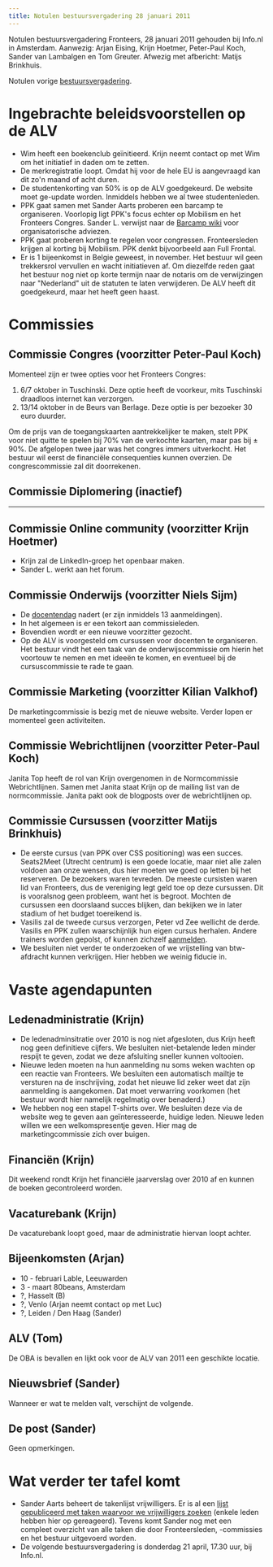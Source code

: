 ```yaml
---
title: Notulen bestuursvergadering 28 januari 2011
---
```

Notulen bestuursvergadering Fronteers, 28 januari 2011 gehouden bij Info.nl in Amsterdam. Aanwezig: Arjan Eising, Krijn Hoetmer, Peter-Paul Koch, Sander van Lambalgen en Tom Greuter. Afwezig met afbericht: Matijs Brinkhuis.

Notulen vorige [bestuursvergadering](/vereniging/bestuur/notulen/05-11-2010).

# Ingebrachte beleidsvoorstellen op de ALV

* Wim heeft een boekenclub geïnitieerd. Krijn neemt contact op met Wim om het initiatief in daden om te zetten.
* De merkregistratie loopt. Omdat hij voor de hele EU is aangevraagd kan dit zo'n maand of acht duren.
* De studentenkorting van 50% is op de ALV goedgekeurd. De website moet ge-update worden. Inmiddels hebben we al twee studentenleden.
* PPK gaat samen met Sander Aarts proberen een barcamp te organiseren. Voorlopig ligt PPK's focus echter op Mobilism en het Fronteers Congres. Sander L. verwijst naar de [Barcamp wiki](http://barcamp.org/) voor organisatorische adviezen.
* PPK gaat proberen korting te regelen voor congressen. Fronteersleden krijgen al korting bij Mobilism. PPK denkt bijvoorbeeld aan Full Frontal.
* Er is 1 bijeenkomst in Belgie geweest, in november. Het bestuur wil geen trekkersrol vervullen en wacht initiatieven af. Om diezelfde reden gaat het bestuur nog niet op korte termijn naar de notaris om de verwijzingen naar "Nederland" uit de statuten te laten verwijderen. De ALV heeft dit goedgekeurd, maar het heeft geen haast.

# Commissies

## Commissie Congres (voorzitter Peter-Paul Koch)

Momenteel zijn er twee opties voor het Fronteers Congres:

1. 6/7 oktober in Tuschinski. Deze optie heeft de voorkeur, mits Tuschinski draadloos internet kan verzorgen.
2. 13/14 oktober in de Beurs van Berlage. Deze optie is per bezoeker 30 euro duurder.

Om de prijs van de toegangskaarten aantrekkelijker te maken, stelt PPK voor niet quitte te spelen bij 70% van de verkochte kaarten, maar pas bij ± 90%. De afgelopen twee jaar was het congres immers uitverkocht. Het bestuur wil eerst de financiële consequenties kunnen overzien. De congrescommissie zal dit doorrekenen.

## Commissie Diplomering (inactief)

---

## Commissie Online community (voorzitter Krijn Hoetmer)

* Krijn zal de LinkedIn-groep het openbaar maken.
* Sander L. werkt aan het forum.

## Commissie Onderwijs (voorzitter Niels Sijm)

* De [docentendag](/docentendag) nadert (er zijn inmiddels 13 aanmeldingen).
* In het algemeen is er een tekort aan commissieleden.
* Bovendien wordt er een nieuwe voorzitter gezocht.
* Op de ALV is voorgesteld om cursussen voor docenten te organiseren. Het bestuur vindt het een taak van de onderwijscommissie om hierin het voortouw te nemen en met ideeën te komen, en eventueel bij de cursuscommissie te rade te gaan.

## Commissie Marketing (voorzitter Kilian Valkhof)

De marketingcommissie is bezig met de nieuwe website. Verder lopen er momenteel geen activiteiten.

## Commissie Webrichtlijnen (voorzitter Peter-Paul Koch)

Janita Top heeft de rol van Krijn overgenomen in de Normcommissie Webrichtlijnen. Samen met Janita staat Krijn op de mailing list van de normcommissie. Janita pakt ook de blogposts over de webrichtlijnen op.

## Commissie Cursussen (voorzitter Matijs Brinkhuis)

* De eerste cursus (van PPK over CSS positioning) was een succes. Seats2Meet (Utrecht centrum) is een goede locatie, maar niet alle zalen voldoen aan onze wensen, dus hier moeten we goed op letten bij het reserveren. De bezoekers waren tevreden. De meeste cursisten waren lid van Fronteers, dus de vereniging legt geld toe op deze cursussen. Dit is vooralsnog geen probleem, want het is begroot. Mochten de cursussen een doorslaand succes blijken, dan bekijken we in later stadium of het budget toereikend is.
* Vasilis zal de tweede cursus verzorgen, Peter vd Zee wellicht de derde. Vasilis en PPK zullen waarschijnlijk hun eigen cursus herhalen. Andere trainers worden gepolst, of kunnen zichzelf [aanmelden](/workshops/voor-trainers).
* We besluiten niet verder te onderzoeken of we vrijstelling van btw-afdracht kunnen verkrijgen. Hier hebben we weinig fiducie in.

# Vaste agendapunten

## Ledenadministratie (Krijn)

* De ledenadminsitratie over 2010 is nog niet afgesloten, dus Krijn heeft nog geen definitieve cijfers. We besluiten niet-betalende leden minder respijt te geven, zodat we deze afsluiting sneller kunnen voltooien.
* Nieuwe leden moeten na hun aanmelding nu soms weken wachten op een reactie van Fronteers. We besluiten een automatisch mailtje te versturen na de inschrijving, zodat het nieuwe lid zeker weet dat zijn aanmelding is aangekomen. Dat moet verwarring voorkomen (het bestuur wordt hier namelijk regelmatig over benaderd.)
* We hebben nog een stapel T-shirts over. We besluiten deze via de website weg te geven aan geïnteresseerde, huidige leden. Nieuwe leden willen we een welkomspresentje geven. Hier mag de marketingcommissie zich over buigen.

## Financiën (Krijn)

Dit weekend rondt Krijn het financiële jaarverslag over 2010 af en kunnen de boeken gecontroleerd worden.

## Vacaturebank (Krijn)

De vacaturebank loopt goed, maar de administratie hiervan loopt achter.

## Bijeenkomsten (Arjan)

* 10 - februari Lable, Leeuwarden
* 3 - maart 80beans, Amsterdam
* ?, Hasselt (B)
* ?, Venlo (Arjan neemt contact op met Luc)
* ?, Leiden / Den Haag (Sander)

## ALV (Tom)

De OBA is bevallen en lijkt ook voor de ALV van 2011 een geschikte locatie.

## Nieuwsbrief (Sander)

Wanneer er wat te melden valt, verschijnt de volgende.

## De post (Sander)

Geen opmerkingen.

# Wat verder ter tafel komt

* Sander Aarts beheert de takenlijst vrijwilligers. Er is al een [lijst gepubliceerd met taken waarvoor we vrijwilligers zoeken](/vereniging/vrijwilligers) (enkele leden hebben hier op gereageerd). Tevens komt Sander nog met een compleet overzicht van alle taken die door Fronteersleden, -commissies en het bestuur uitgevoerd worden.
* De volgende bestuursvergadering is donderdag 21 april, 17.30 uur, bij Info.nl.
